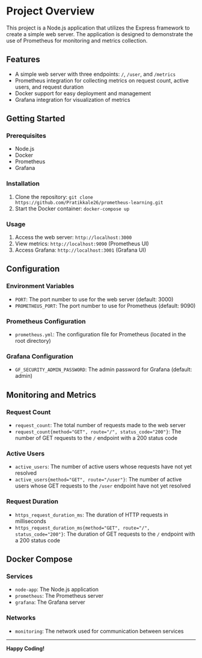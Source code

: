 # Project Overview

This project is a Node.js application that utilizes the Express framework to create a simple web server. The application is designed to demonstrate the use of Prometheus for monitoring and metrics collection.

## Features

* A simple web server with three endpoints: `/`, `/user`, and `/metrics`
* Prometheus integration for collecting metrics on request count, active users, and request duration
* Docker support for easy deployment and management
* Grafana integration for visualization of metrics

## Getting Started

### Prerequisites

* Node.js
* Docker 
* Prometheus
* Grafana

### Installation

1. Clone the repository: `git clone https://github.com/Pratikkale26/prometheus-learning.git`
2. Start the Docker container: `docker-compose up`

### Usage

1. Access the web server: `http://localhost:3000`
2. View metrics: `http://localhost:9090` (Prometheus UI)
3. Access Grafana: `http://localhost:3001` (Grafana UI)

## Configuration

### Environment Variables

* `PORT`: The port number to use for the web server (default: 3000)
* `PROMETHEUS_PORT`: The port number to use for Prometheus (default: 9090)

### Prometheus Configuration

* `prometheus.yml`: The configuration file for Prometheus (located in the root directory)

### Grafana Configuration

* `GF_SECURITY_ADMIN_PASSWORD`: The admin password for Grafana (default: admin)

## Monitoring and Metrics

### Request Count

* `request_count`: The total number of requests made to the web server
* `request_count{method="GET", route="/", status_code="200"}`: The number of GET requests to the `/` endpoint with a 200 status code

### Active Users

* `active_users`: The number of active users whose requests have not yet resolved
* `active_users{method="GET", route="/user"}`: The number of active users whose GET requests to the `/user` endpoint have not yet resolved

### Request Duration

* `https_request_duration_ms`: The duration of HTTP requests in milliseconds
* `https_request_duration_ms{method="GET", route="/", status_code="200"}`: The duration of GET requests to the `/` endpoint with a 200 status code

## Docker Compose

### Services

* `node-app`: The Node.js application
* `prometheus`: The Prometheus server
* `grafana`: The Grafana server

### Networks

* `monitoring`: The network used for communication between services
---

**Happy Coding!**
